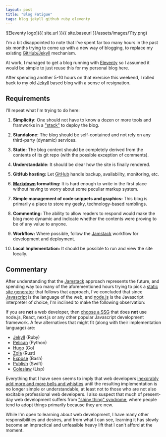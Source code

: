 ```yaml
---
layout: post
title: "Blog Fatigue"
tags: blog jekyll github ruby eleventy
---
```


![Eleventy logo]({{ site.url }}{{ site.baseurl }}/assets/images/11ty.png)

I'm a bit disappointed to note that I've spent far too many hours in
the past six months trying to come up with a new way of blogging, to
replace my existing
[GitHub/Jekyll](https://docs.github.com/en/pages/setting-up-a-github-pages-site-with-jekyll)
mechanism.

At work, I managed to get a blog running with
[Eleventy](,https://www.11ty.dev/) so I assumed it would be simple to
just reuse this for my personal blog here.

After spending another 5-10 hours on that exercise this weekend, I
rolled back to my old [Jekyll](https://jekyllrb.com/) based blog with
a sense of resignation.

## Requirements

I'll repeat what I'm trying to do here:

1. **Simplicity:** One should not have to know a dozen or more tools
and framworks in a
["stack"](https://tutorials.yax.com/articles/the-yax-way/index.html)
to deploy the blog.

2. **Standalone:** The blog should be self-contained and not rely on
any third-party (dynamic) services.

3. **Static:** The blog content should be completely derived from the
contents of its git repo (with the possible exception of comments).

4. **Understandable:** It should be clear how the site is finally
   rendered.

5. **GitHub hosting:** Let [GitHub](https://docs.github.com/en/pages)
handle backup, availability, monitoring, etc.

6. **[Markdown](https://daringfireball.net/projects/markdown/)
formatting:** It is hard enough to write in the first place without
having to worry about some peculiar markup system.

7. **Simple management of code snippets and graphics:** This blog is
primarily a place to store my geeky, technology-based ramblings.

8. **Commenting:** The ability to allow readers to respond would make
the blog more dynamic and indicate whether the contents were proving
to be of any value to anyone.

9. **Workflow:** Where possible, follow the
[Jamstack](https://jamstack.wtf/#workflow) workflow for development
and deployment.

10. **Local Implementation:** It should be possible to run and view
the site locally.

## Commentary

After understanding that the [Jamstack](https://jamstack.org/)
approach represents the future, and spending way too many of the
aforementioned hours trying to pick a [static site
generator](https://en.wikipedia.org/wiki/Web_template_system#Static_site_generators)
that follows that approach, I've concluded that since
[Javascript](https://www.javascript.com/) is the language of the web,
and [node.js](https://nodejs.org/en/) is the Javascript interpreter of
choice, I'm inclined to make the following observation:

If you are **not** a web developer, then [choose a
SSG](https://jamstack.org/generators/) that does **not** use node.js,
React, next.js or any other popular Javascript development
framework. A few alternatives that might fit (along with their
implementation language) are:

- [Jekyll](https://jekyllrb.com/) (Ruby)
- [Pelican](http://blog.getpelican.com/) (Python)
- [Hugo](https://gohugo.io/) (Go)
- [Zola](https://www.getzola.org/) (Rust)
- [Expose](https://github.com/Jack000/Expose) (Bash)
- [Publish](https://github.com/JohnSundell/Publish) (Swift)
- [Coleslaw](https://github.com/kingcons/coleslaw) (Lisp)

Everything that I have seen seems to imply that web developers
[inexorably add more and more bells and
whistles](https://uxdesign.cc/putting-devs-before-users-how-frameworks-destroyed-web-performance-6b2c2a506aab)
until the resulting implementation is no longer simple or
understandable, at least not to those who are not also excitable
professional web developers.  I also suspect that much of present-day
web development suffers from ["shiny thing"
syndrome](https://betterprogramming.pub/the-problem-with-too-many-js-frameworks-11531ac8b896),
where people tend to adopt things primarily because they are new.

While I'm open to learning about web development, I have many other
responsibilities and desires, and from what I can see, learning it has
slowly become an impractical and unfeasible heavy lift that I can't
afford at the moment.
